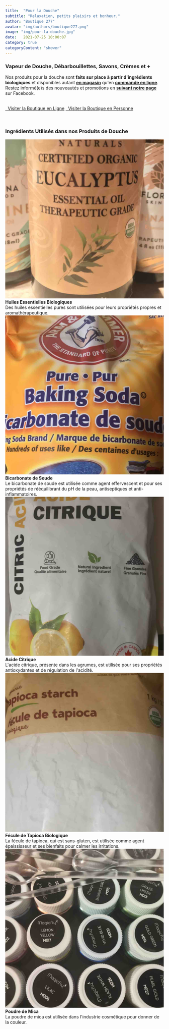 ```yaml
---
title:  "Pour la Douche"
subtitle: "Relaxation, petits plaisirs et bonheur."
author: "Boutique 277"
avatar: "img/authors/boutique277.png"
image: "img/pour-la-douche.jpg"
date:   2021-07-25 10:00:07
category: true
categoryContent: "shower"
---
```


### Vapeur de Douche, Débarbouillettes, Savons, Crèmes et +
Nos produits pour la douche sont <strong>faits sur place à partir d'ingrédients biologiques</strong> et disponibles autant <strong><a href="/boutique.html#directions"><i class="fa fa-home fa-1x"></i> <u>en magasin</u></a></strong> qu'en <strong><a href="http://enligne.boutique277.com"><i class="fa fa-shopping-cart fa-1x"></i> <u>commande en ligne</u></a></strong>. Restez informé(e)s des nouveautés et promotions en <strong><a href="https://www.facebook.com/boutique277" target="_blank"><i class="fa fa-facebook-square fa-1x"></i> <u>suivant notre page</u></a></strong> sur Facebook.
<br /><br />
<p class="primary-button">
    <a href="http://enligne.boutique277.com"><i class="fa fa-shopping-cart fa-1x"></i>&nbsp;&nbsp;Visiter la Boutique en Ligne</a>
    <a href="/boutique.html#directions"><i class="fa fa-home fa-1x"></i>&nbsp;&nbsp;Visiter la Boutique en Personne</a>
</p>
<br />

### Ingrédients Utilisés dans nos Produits de Douche
<img class="post-image" src="/img/ingredients/essentialoils.jpg">
<strong>Huiles Essentielles Biologiques</strong><br />
Des huiles essentielles pures sont utilisées pour leurs propriétés propres et aromathérapeutique.
<div class="post-image-clear"></div>

<img class="post-image" src="/img/ingredients/bakingsoda.jpg">
<strong>Bicarbonate de Soude</strong><br />
Le bicarbonate de soude est utilisée comme agent effervescent et pour ses propriétés de rééquilibrant du pH de la peau, antiseptiques et anti-inflammatoires.
<div class="post-image-clear"></div>

<img class="post-image" src="/img/ingredients/citricacid.jpg">
<strong>Acide Citrique</strong><br />
L'acide citrique, présente dans les agrumes, est utilisée pour ses propriétés antioxydantes et de régulation de l'acidité.
<div class="post-image-clear"></div>

<img class="post-image" src="/img/ingredients/tapiocastarch.jpg">
<strong>Fécule de Tapioca Biologique</strong><br />
La fécule de tapioca, qui est sans-gluten, est utilisée comme agent épaississeur et ses bienfaits pour calmer les irritations.
<div class="post-image-clear"></div>

<img class="post-image" src="/img/ingredients/micapowder.jpg">
<strong>Poudre de Mica</strong><br />
La poudre de mica est utilisée dans l'industrie cosmétique pour donner de la couleur.
<div class="post-image-clear"></div>